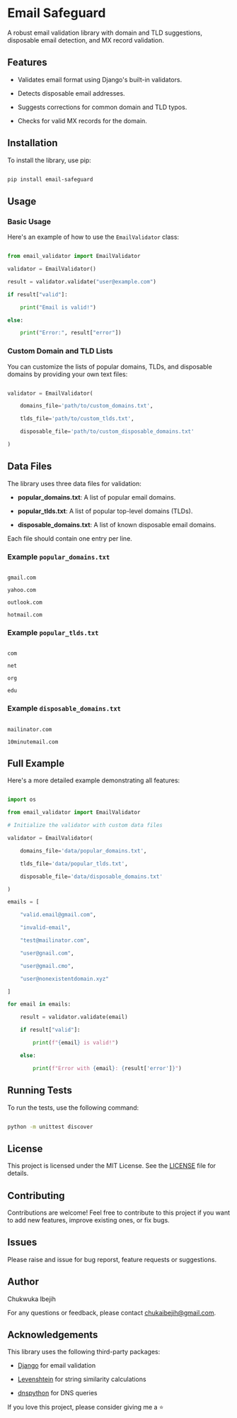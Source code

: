 # Email Safeguard

A robust email validation library with domain and TLD suggestions, disposable email detection, and MX record validation.

## Features

- Validates email format using Django's built-in validators.

- Detects disposable email addresses.

- Suggests corrections for common domain and TLD typos.

- Checks for valid MX records for the domain.

## Installation

To install the library, use pip:

```sh

pip install email-safeguard

```

## Usage

### Basic Usage

Here's an example of how to use the `EmailValidator` class:

```python

from email_validator import EmailValidator

validator = EmailValidator()

result = validator.validate("user@example.com")

if result["valid"]:

    print("Email is valid!")

else:

    print("Error:", result["error"])

```

### Custom Domain and TLD Lists

You can customize the lists of popular domains, TLDs, and disposable domains by providing your own text files:

```python

validator = EmailValidator(

    domains_file='path/to/custom_domains.txt',

    tlds_file='path/to/custom_tlds.txt',

    disposable_file='path/to/custom_disposable_domains.txt'

)

```

## Data Files

The library uses three data files for validation:

- **popular_domains.txt**: A list of popular email domains.

- **popular_tlds.txt**: A list of popular top-level domains (TLDs).

- **disposable_domains.txt**: A list of known disposable email domains.

Each file should contain one entry per line.

### Example `popular_domains.txt`

```

gmail.com

yahoo.com

outlook.com

hotmail.com

```

### Example `popular_tlds.txt`

```

com

net

org

edu

```

### Example `disposable_domains.txt`

```

mailinator.com

10minutemail.com

```

## Full Example

Here's a more detailed example demonstrating all features:

```python

import os

from email_validator import EmailValidator

# Initialize the validator with custom data files

validator = EmailValidator(

    domains_file='data/popular_domains.txt',

    tlds_file='data/popular_tlds.txt',

    disposable_file='data/disposable_domains.txt'

)

emails = [

    "valid.email@gmail.com",

    "invalid-email",

    "test@mailinator.com",

    "user@gnail.com",

    "user@gmail.cmo",

    "user@nonexistentdomain.xyz"

]

for email in emails:

    result = validator.validate(email)

    if result["valid"]:

        print(f"{email} is valid!")

    else:

        print(f"Error with {email}: {result['error']}")

```

## Running Tests

To run the tests, use the following command:

```sh

python -m unittest discover

```

## License

This project is licensed under the MIT License. See the [LICENSE](LICENSE) file for details.

## Contributing

Contributions are welcome! Feel free to contribute to this project if you want to add new features, improve existing ones, or fix bugs.

## Issues

Please raise and issue for bug reporst, feature requests or suggestions.
## Author

Chukwuka Ibejih

For any questions or feedback, please contact [chukaibejih@gmail.com](mailto:chukaibejih@gmail.com).

## Acknowledgements

This library uses the following third-party packages:

- [Django](https://www.djangoproject.com/) for email validation

- [Levenshtein](https://pypi.org/project/python-Levenshtein/) for string similarity calculations

- [dnspython](https://www.dnspython.org/) for DNS queries


If you love this project, please consider giving me a ⭐